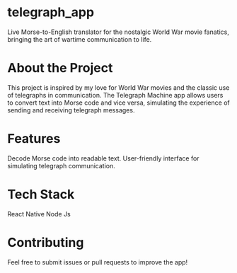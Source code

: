 # telegraph_app
Live Morse-to-English translator for the nostalgic World War movie fanatics, bringing the art of wartime communication to life.

# About the Project
This project is inspired by my love for World War movies and the classic use of telegraphs in communication. The Telegraph Machine app allows users to convert text into Morse code and vice versa, simulating the experience of sending and receiving telegraph messages.

# Features
Decode Morse code into readable text.
User-friendly interface for simulating telegraph communication.

# Tech Stack
React Native
Node Js

# Contributing
Feel free to submit issues or pull requests to improve the app!
